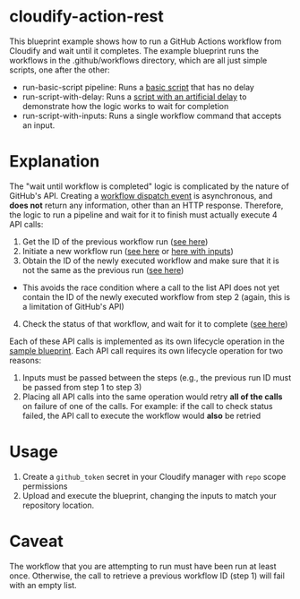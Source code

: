 # cloudify-action-rest

This blueprint example shows how to run a GitHub Actions workflow from Cloudify and wait until it completes. The example blueprint runs the workflows in the .github/workflows directory, which are all just simple scripts, one after the other:

* run-basic-script pipeline: Runs a [basic script](./workflow_scripts/basic_script.sh) that has no delay
* run-script-with-delay: Runs a [script with an artificial delay](./workflow_scripts/script_with_delay.sh) to demonstrate how the logic works to wait for completion
* run-script-with-inputs: Runs a single workflow command that accepts an input.

# Explanation

The "wait until workflow is completed" logic is complicated by the nature of GitHub's API. Creating a [workflow dispatch event](https://docs.github.com/en/rest/reference/actions#create-a-workflow-dispatch-event) is asynchronous, and **does not** return any information, other than an HTTP response. Therefore, the logic to run a pipeline and wait for it to finish must actually execute 4 API calls:

1. Get the ID of the previous workflow run ([see here](./templates/get-previous-run.yaml))
2. Initiate a new workflow run  ([see here](./templates/run-workflow.yaml) or [here with inputs](./templates/run-workflow-with-inputs.yaml))
3. Obtain the ID of the newly executed workflow and make sure that it is not the same as the previous run ([see here](./templates/get-run-id.yaml))
  * This avoids the race condition where a call to the list API does not yet contain the ID of the newly executed workflow from step 2 (again, this is a limitation of GitHub's API)
4. Check the status of that workflow, and wait for it to complete ([see here](./templates/get-workflow-status.yaml))

Each of these API calls is implemented as its own lifecycle operation in the [sample blueprint](./blueprint.yaml). Each API call requires its own lifecycle operation for two reasons:

1. Inputs must be passed between the steps (e.g., the previous run ID must be passed from step 1 to step 3)
2. Placing all API calls into the same operation would retry **all of the calls** on failure of one of the calls. For example: if the call to check status failed, the API call to execute the workflow would **also** be retried

# Usage

1. Create a `github_token` secret in your Cloudify manager with `repo` scope permissions
2. Upload and execute the blueprint, changing the inputs to match your repository location.

# Caveat

The workflow that you are attempting to run must have been run at least once. Otherwise, the call to retrieve a previous workflow ID (step 1) will fail with an empty list.
